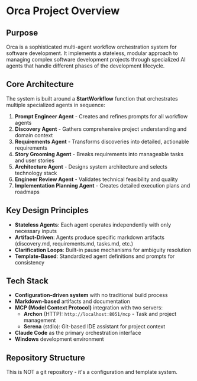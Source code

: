 # Orca Project Overview

## Purpose
Orca is a sophisticated multi-agent workflow orchestration system for software development. It implements a stateless, modular approach to managing complex software development projects through specialized AI agents that handle different phases of the development lifecycle.

## Core Architecture
The system is built around a **StartWorkflow** function that orchestrates multiple specialized agents in sequence:

1. **Prompt Engineer Agent** - Creates and refines prompts for all workflow agents
2. **Discovery Agent** - Gathers comprehensive project understanding and domain context
3. **Requirements Agent** - Transforms discoveries into detailed, actionable requirements
4. **Story Grooming Agent** - Breaks requirements into manageable tasks and user stories
5. **Architecture Agent** - Designs system architecture and selects technology stack
6. **Engineer Review Agent** - Validates technical feasibility and quality
7. **Implementation Planning Agent** - Creates detailed execution plans and roadmaps

## Key Design Principles
- **Stateless Agents**: Each agent operates independently with only necessary inputs
- **Artifact-Driven**: Agents produce specific markdown artifacts (discovery.md, requirements.md, tasks.md, etc.)
- **Clarification Loops**: Built-in pause mechanisms for ambiguity resolution
- **Template-Based**: Standardized agent definitions and prompts for consistency

## Tech Stack
- **Configuration-driven system** with no traditional build process
- **Markdown-based** artifacts and documentation
- **MCP (Model Context Protocol)** integration with two servers:
  - **Archon** (HTTP): `http://localhost:8051/mcp` - Task and project management
  - **Serena** (stdio): Git-based IDE assistant for project context
- **Claude Code** as the primary orchestration interface
- **Windows** development environment

## Repository Structure
This is NOT a git repository - it's a configuration and template system.